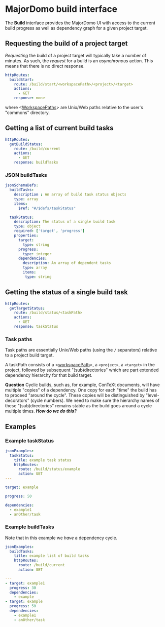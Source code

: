 # MajorDomo build interface

<!-- toc -->

The **Build** interface provides the MajorDomo UI with access to the 
current build progress as well as dependency graph for a given project 
target. 

## Requesting the build of a project target

*Requesting* the build of a project target will typically take a number of 
minutes. As such, the *request* for a build is an *asynchronous* action. 
This means that there is no direct response. 

```yaml
httpRoutes:
  buildStart: 
    route: /build/start/<workspacePath>/<project>/<target>
    actions:
      - GET
    response: none
```

where <[WorkspacePaths](Files.md#workspace-paths)> are Unix/Web paths 
relative to the user's "commons" directory. 

## Getting a list of current build tasks

```yaml
httpRoutes:
  getBuildStatus:
    route: /build/current
    actions:
      - GET
    response: buildTasks
```

### JSON buildTasks

```yaml
jsonSchemaDefs:
  buildTasks:
    description : An array of build task status objects
    type: array
    items: 
      $ref: "#/$defs/taskStatus"

  taskStatus:
    description: The status of a single build task
    type: object
    required: ['target', 'progress']
    properties:
      target:
        type: string
      progress:
        type: integer
      dependencies:
        description: An array of dependent tasks
        type: array
        items:
         type: string
```

## Getting the status of a single build task 

```yaml
httpRoutes:
  getTargetStatus: 
    route: /build/status/<taskPath>
    actions:
      - GET
    response: taskStatus
```

### Task paths

Task paths are essentially Unix/Web paths (using the `/` separators) 
relative to a project build target. 

A taskPath consists of a <[workspacePath](Files#workspace-paths)>, a 
`<project>`, a `<target>` in the project, followed by subsequent 
"(sub)directories" which are part extended dependency hierarchy for that 
build target. 

**Question** Cyclic builds, such as, for example, ConTeXt documents, will 
have multiple "copies" of a dependency. One copy for each "time" the build 
has to proceed "around the cycle". These copies will be distinguished by 
"level-decorators" (cycle numbers). We need to make sure the hierarchy 
names of these "(sub)directories" remains stable as the build goes around 
a cycle multiple times. ***How do we do this?*** 

## Examples 

### Example taskStatus 

```yaml
jsonExamples:
  taskStatus:
    title: example task status
    httpRoutes:
      route: /build/status/example
      action: GET
---

target: example

progress: 50

dependencies:
  - example1
  - anOther/task

```

### Example buildTasks

Note that in this example we *have* a dependency cycle.

```yaml
jsonExamples:
  buildTasks:
    title: example list of build tasks
    httpRoutes:
      route: /build/current
      action: GET

---
- target: example1
  progress: 30
  dependencies:
    - example
- target: example
  progress: 50
  dependencies:
    - example1
    - anOther/task
```
